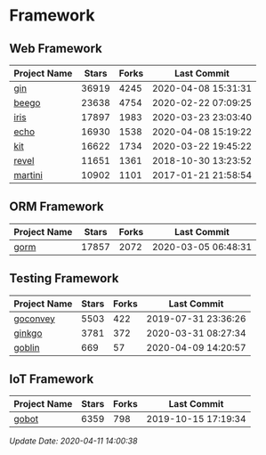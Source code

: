 # Framework

## Web Framework

| Project Name | Stars | Forks | Last Commit |
| ------------ | ----- | ----- | ----------- |
| [gin](https://github.com/gin-gonic/gin) | 36919 | 4245 | 2020-04-08 15:31:31 |
| [beego](https://github.com/astaxie/beego) | 23638 | 4754 | 2020-02-22 07:09:25 |
| [iris](https://github.com/kataras/iris) | 17897 | 1983 | 2020-03-23 23:03:40 |
| [echo](https://github.com/labstack/echo) | 16930 | 1538 | 2020-04-08 15:19:22 |
| [kit](https://github.com/go-kit/kit) | 16622 | 1734 | 2020-03-22 19:45:22 |
| [revel](https://github.com/revel/revel) | 11651 | 1361 | 2018-10-30 13:23:52 |
| [martini](https://github.com/go-martini/martini) | 10902 | 1101 | 2017-01-21 21:58:54 |

## ORM Framework

| Project Name | Stars | Forks | Last Commit |
| ------------ | ----- | ----- | ----------- |
| [gorm](https://github.com/jinzhu/gorm) | 17857 | 2072 | 2020-03-05 06:48:31 |

## Testing Framework

| Project Name | Stars | Forks | Last Commit |
| ------------ | ----- | ----- | ----------- |
| [goconvey](https://github.com/smartystreets/goconvey) | 5503 | 422 | 2019-07-31 23:36:26 |
| [ginkgo](https://github.com/onsi/ginkgo) | 3781 | 372 | 2020-03-31 08:27:34 |
| [goblin](https://github.com/franela/goblin) | 669 | 57 | 2020-04-09 14:20:57 |

## IoT Framework

| Project Name | Stars | Forks | Last Commit |
| ------------ | ----- | ----- | ----------- |
| [gobot](https://github.com/hybridgroup/gobot) | 6359 | 798 | 2019-10-15 17:19:34 |

*Update Date: 2020-04-11 14:00:38*